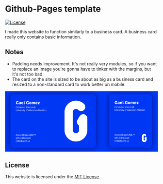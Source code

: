 Github-Pages template
=== 

[![License](https://img.shields.io/badge/license-MIT-green.svg)](LICENSE)

I made this website to function similarly to a business card. A business card really only contains basic information.

## Notes
* Padding needs improvement. It's not really very modules, so if you want to replace an image you're gonna have to tinker with the margins, but it's not too bad.
* The card on the site is sized to be about as big as a business card and resized to a non-standard card to work better on mobile.

<a href="https://gaels.me">
	<img src="./screenshot.png" alt="Screenshot" />
</a>

## License

This website is licensed under the [MIT License](https://github.com/avigael/github-pages/blob/master/LICENSE).
